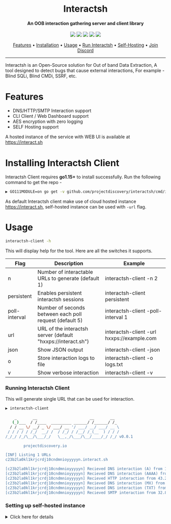<h1 align="center">Interactsh</h1>
<h4 align="center">An OOB interaction gathering server and client library</h4>


<p align="center">
<a href="https://opensource.org/licenses/MIT"><img src="https://img.shields.io/badge/license-MIT-_red.svg"></a>
<a href="https://github.com/projectdiscovery/interactsh/issues"><img src="https://img.shields.io/badge/contributions-welcome-brightgreen.svg?style=flat"></a>
<a href="https://goreportcard.com/badge/github.com/projectdiscovery/interactsh"><img src="https://goreportcard.com/badge/github.com/projectdiscovery/interactsh"></a>
<a href="https://twitter.com/pdiscoveryio"><img src="https://img.shields.io/twitter/follow/pdiscoveryio.svg?logo=twitter"></a>
<a href="https://discord.gg/projectdiscovery"><img src="https://img.shields.io/discord/695645237418131507.svg?logo=discord"></a>
</p>

<p align="center">
  <a href="#features">Features</a> •
  <a href="#installing-interactsh-client">Installation</a> •
  <a href="#usage">Usage</a> •
  <a href="#running-interactsh-client">Run Interactsh</a> •
  <a href="#setting-up-self-hosted-instance">Self-Hosting</a> •
  <a href="https://discord.gg/projectdiscovery">Join Discord</a>
</p>

---

Interactsh is an Open-Source solution for Out of band Data Extraction, A tool designed to detect bugs that cause external interactions, For example - Blind SQLi, Blind CMDi, SSRF, etc.


# Features

- DNS/HTTP/SMTP Interaction support
- CLI Client / Web Dashboard support
- AES encryption with zero logging
- SELF Hosting support

A hosted instance of the service with WEB UI is available at https://interact.sh



# Installing Interactsh Client

Interactsh Client requires **go1.15+** to install successfully. Run the following command to get the repo - 

```sh
▶ GO111MODULE=on go get -v github.com/projectdiscovery/interactsh/cmd/interactsh-client
```

As default Interactsh client make use of cloud hosted instance https://interact.sh, self-hosted instance can be used with `-url` flag.

# Usage

```sh
interactsh-client -h
```

This will display help for the tool. Here are all the switches it supports.

| Flag          | Description                                                  | Example                                    |
| ------------- | ------------------------------------------------------------ | ------------------------------------------ |
| n             | Number of interactable URLs to generate (default 1)          | interactsh-client -n 2                    	|
| persistent    | Enables persistent interactsh sessions                       | interactsh-client persistent               |
| poll-interval | Number of seconds between each poll request (default 5)      | interactsh-client -poll-interval 1         |
| url           | URL of the interactsh server (default "hxxps://interact.sh") | interactsh-client -url hxxps://example.com |
| json          | Show JSON output                                             | interactsh-client -json                    |
| o             | Store interaction logs to file                               | interactsh-client -o logs.txt              |
| v             | Show verbose interaction                                     | interactsh-client -v                       |


### Running Interactsh Client

This will generate single URL that can be used for interaction.

```sh
▶ interactsh-client

    _       __                       __       __  
   (_)___  / /____  _________ ______/ /______/ /_ 
  / / __ \/ __/ _ \/ ___/ __ '/ ___/ __/ ___/ __ \
 / / / / / /_/  __/ /  / /_/ / /__/ /_(__  ) / / /
/_/_/ /_/\__/\___/_/   \__,_/\___/\__/____/_/ /_/ v0.0.1

		projectdiscovery.io

[INF] Listing 1 URLs
c23b2la0kl1krjcrdj10cndmnioyyyyyn.interact.sh

[c23b2la0kl1krjcrdj10cndmnioyyyyyn] Recieved DNS interaction (A) from 172.253.226.100 at 2021-26-26 12:26
[c23b2la0kl1krjcrdj10cndmnioyyyyyn] Recieved DNS interaction (AAAA) from 32.3.34.129 at 2021-26-26 12:26
[c23b2la0kl1krjcrdj10cndmnioyyyyyn] Recieved HTTP interaction from 43.22.22.50 at 2021-26-26 12:26
[c23b2la0kl1krjcrdj10cndmnioyyyyyn] Recieved DNS interaction (MX) from 43.3.192.3 at 2021-26-26 12:26
[c23b2la0kl1krjcrdj10cndmnioyyyyyn] Recieved DNS interaction (TXT) from 74.32.183.135 at 2021-26-26 12:26
[c23b2la0kl1krjcrdj10cndmnioyyyyyn] Recieved SMTP interaction from 32.85.166.50 at 2021-26-26 12:26
```
### Setting up self-hosted instance 

<details>
<summary>Click here for details</summary>
<br>

1. We will be using [lego](https://github.com/go-acme/lego), Let's Encrypt client and ACME library for setting up **wildcard certificate** and [GoDaddy](https://godaddy.com) domain provider.

```bash
apt install lego
```

To automate certificate creation and verifcation we will using pair of **GoDaddy API** key/secret that can be generated from https://developer.godaddy.com/keys

2. Execute the following command by replacing appropriate values of `{{ }}`.

```bash
GODADDY_API_KEY={{GODADDY_API_KEY}} \
GODADDY_API_SECRET={{GODADDY_API_SECRET}} \
lego --dns godaddy --domains "*.{{domain}}" --domains "{{domain}}" --email {{godaddy_email}} run
```

3. Navigate to `https://dcc.godaddy.com/manage/{{domain}}/dns` , update **A** record with **IP** of your server.

4. Navigate to `https://dns.godaddy.com/{{domain}}/nameservers` > Enter my own nameservers (advanced)

```bash
ns1.{{domain}}
ns2.{{domain}}
```

5. Installing **interactsh-server** on your server.

```bash
GO111MODULE=on go get -v github.com/projectdiscovery/interactsh/cmd/interactsh-server
```

6. Navigate to `https://dns.godaddy.com/{{domain}}/nameservers` > Enter my own nameservers (advanced)

7. Starting **interactsh-server**, to ensure server is always running in the background, make sure to start the server in the screen session.

```bash
interactsh-server -cacert /root/.lego/certificates/_.{domain}.crt -cakey /root/.lego/certificates/_.{{DOMAIN}}.key -domain {{DOMAIN}} -hostmaster admin@interact.sh -ip {{SERVER_IP}}
```

8. Installing **interactsh-client** for using interactsh service.

```
GO111MODULE=on go get -v github.com/projectdiscovery/interactsh/cmd/interactsh-client
```

9. Running **interactsh-clien**t with **self-hosted** domain.
```
interactsh-client -url https://{{your_domain}}
```

</details>
